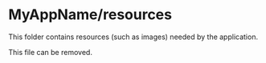 # MyAppName/resources

This folder contains resources (such as images) needed by the application. 

This file can be removed.
